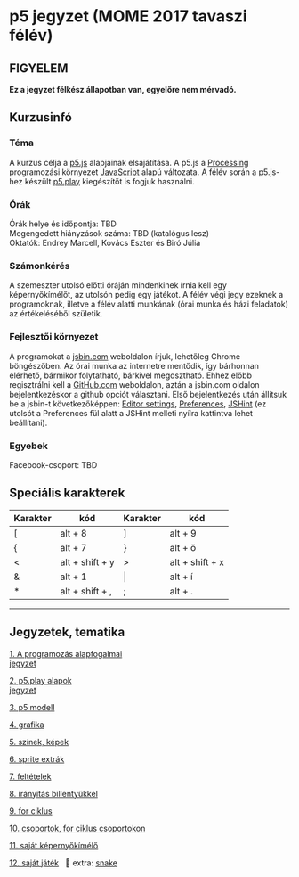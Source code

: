 # p5 jegyzet (MOME 2017 tavaszi félév)

## FIGYELEM

__Ez a jegyzet félkész állapotban van, egyelőre nem mérvadó.__  

## Kurzusinfó

### Téma
A kurzus célja a [p5.js](p5js.org) alapjainak elsajátítása. A p5.js a [Processing](processing.org) programozási környezet [JavaScript](https://en.wikipedia.org/wiki/JavaScript) alapú változata. A félév során a p5.js-hez készült [p5.play](http://p5play.molleindustria.org/) kiegészítőt is fogjuk használni.  

### Órák
Órák helye és időpontja: TBD  
Megengedett hiányzások száma: TBD (katalógus lesz)  
Oktatók: Endrey Marcell, Kovács Eszter és Biró Júlia  

### Számonkérés
A szemeszter utolsó előtti óráján mindenkinek írnia kell egy képernyőkímélőt, az utolsón pedig egy játékot. A félév végi jegy ezeknek a programoknak, illetve a félév alatti munkának (órai munka és házi feladatok) az értékeléséből születik. 

### Fejlesztői környezet
A programokat a [jsbin.com](http://jsbin.com/) weboldalon írjuk, lehetőleg Chrome böngészőben. Az órai munka az internetre mentődik, így bárhonnan elérhető, bármikor folytatható, bárkivel megosztható. Ehhez előbb regisztrálni kell a [GitHub.com](http://github.com) weboldalon, aztán a jsbin.com oldalon bejelentkezéskor a github opciót választani. Első bejelentkezés után állítsuk be a jsbin-t következőképpen: [Editor settings](etc/jsbin-editor-settings.png), [Preferences](etc/jsbin-preferences.png), [JSHint](etc/jshint.json) (ez utolsót a Preferences fül alatt a JSHint melleti nyílra kattintva lehet beállítani).  

### Egyebek
Facebook-csoport: TBD  

## Speciális karakterek

| Karakter | kód             | Karakter | kód             |
|----------|-----------------|----------|-----------------|
| [        | alt + 8         | ]        | alt + 9         |
| {        | alt + 7         | }        | alt + ö         |
| <        | alt + shift + y | >        | alt + shift + x |
| &        | alt + 1         | \|       | alt + í         |
| *        | alt + shift + , | ;        | alt + .         |

---

## Jegyzetek, tematika

[1. A programozás alapfogalmai](https://github.com/endreymarcell/p5-2017-fall/blob/master/01-basics/bullet-points.md)  
[jegyzet](https://github.com/endreymarcell/p5-2017-fall/blob/master/01-basics/notes.md)

[2. p5.play alapok](https://github.com/endreymarcell/p5-2017-fall/blob/master/02-p5.play/bullet-points.md)  
[jegyzet](https://github.com/endreymarcell/p5-2017-fall/blob/master/02-p5.play/notes.md)

[3. p5 modell](https://github.com/endreymarcell/p5-2017-fall/blob/master/03-p5-model/bullet-points.md)

[4. grafika](https://github.com/endreymarcell/p5-2017-fall/blob/master/04-drawing/bullet-points.md)

[5. színek, képek](https://github.com/endreymarcell/p5-2017-fall/blob/master/05-colors-images/bullet-points.md)

[6. sprite extrák](https://github.com/endreymarcell/p5-2017-fall/blob/master/06-sprite-actions/bullet-points.md)

[7. feltételek](https://github.com/endreymarcell/p5-2017-fall/blob/master/07-conditions/bullet-points.md)

[8. irányítás billentyűkkel](https://github.com/endreymarcell/p5-2017-fall/blob/master/08-keyboard-TBD/bullet-points.md)

[9. for ciklus](https://github.com/endreymarcell/p5-2017-fall/blob/master/09-for-loop/bullet-points.md)

[10. csoportok, for ciklus csoportokon](https://github.com/endreymarcell/p5-2017-fall/blob/master/10-groups/bullet-points.md)

[11. saját képernyőkímélő](https://github.com/endreymarcell/p5-2017-fall/blob/master/11-screen-saver/task.md)

[12. saját játék](https://github.com/endreymarcell/p5-2017-fall/blob/master/12-game/task.md)  
🐍 extra: [snake](https://github.com/endreymarcell/p5-2017-fall/blob/master/12-game/snake.md)
